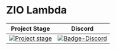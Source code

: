 # ZIO Lambda

| Project Stage                         | Discord                          |
| ------------------------------------- | -------------------------------- |
| [![Project stage][Stage]][Stage-Page] | [![Badge-Discord]][Link-Discord] |

[Stage]: https://img.shields.io/badge/Project%20Stage-Experimental-orange.svg
[Stage-Page]: https://github.com/zio/zio/wiki/Project-Stages

[Badge-Discord]: https://img.shields.io/discord/629491597070827530?logo=discord "chat on discord"
[Link-Discord]: https://discord.gg/a37AwDkyvC "Discord"
